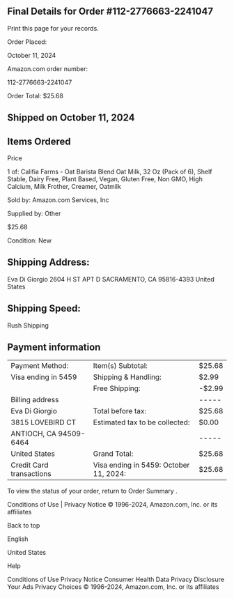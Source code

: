 <!-- image -->

## Final Details for Order #112-2776663-2241047

Print this page for your records.

Order Placed:

October 11, 2024

Amazon.com order number:

112-2776663-2241047

Order Total: $25.68

## Shipped on October 11, 2024

## Items Ordered

Price

1 of: Califia Farms - Oat Barista Blend Oat Milk, 32 Oz (Pack of 6), Shelf Stable, Dairy Free, Plant Based, Vegan, Gluten Free, Non GMO, High Calcium, Milk Frother, Creamer, Oatmilk

Sold by: Amazon.com Services, Inc

Supplied by: Other

$25.68

Condition: New

## Shipping Address:

Eva Di Giorgio 2604 H ST APT D SACRAMENTO, CA 95816-4393 United States

## Shipping Speed:

Rush Shipping

## Payment information

|                          |                                        |        |
|--------------------------|----------------------------------------|--------|
| Payment Method:          | Item(s) Subtotal:                      | $25.68 |
| Visa  ending in 5459     | Shipping & Handling:                   | $2.99  |
|                          | Free Shipping:                         | -$2.99 |
| Billing address          |                                        | -----  |
| Eva Di Giorgio           | Total before tax:                      | $25.68 |
| 3815 LOVEBIRD CT         | Estimated tax to be collected:         | $0.00  |
| ANTIOCH, CA 94509-6464   |                                        | -----  |
| United States            | Grand Total:                           | $25.68 |
| Credit Card transactions | Visa ending in 5459: October 11, 2024: | $25.68 |

To view the status of your order, return to Order Summary .

Conditions of Use | Privacy Notice © 1996-2024, Amazon.com, Inc. or its affiliates

Back to top

English

United States

Help

Conditions of Use Privacy Notice Consumer Health Data Privacy Disclosure Your Ads Privacy Choices © 1996-2024, Amazon.com, Inc. or its affiliates
